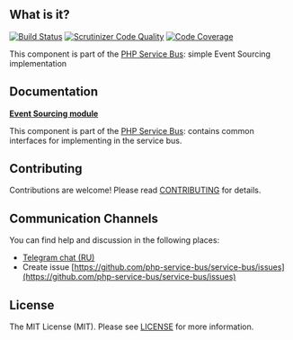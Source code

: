## What is it?
[![Build Status](https://travis-ci.org/php-service-bus/event-sourcing.svg?branch=v3.0)](https://travis-ci.org/php-service-bus/event-sourcing)
[![Scrutinizer Code Quality](https://scrutinizer-ci.com/g/php-service-bus/event-sourcing/badges/quality-score.png?b=v3.0)](https://scrutinizer-ci.com/g/php-service-bus/event-sourcing/?branch=v3.0)
[![Code Coverage](https://scrutinizer-ci.com/g/php-service-bus/event-sourcing/badges/coverage.png?b=v3.0)](https://scrutinizer-ci.com/g/php-service-bus/event-sourcing/?branch=v3.0)

This component is part of the [PHP Service Bus](https://github.com/php-service-bus/service-bus): simple Event Sourcing implementation

## Documentation
[**Event Sourcing module**](https://github.com/php-service-bus/module-event-sourcing)

This component is part of the [PHP Service Bus](https://github.com/php-service-bus/service-bus): contains common interfaces for implementing in the service bus.

## Contributing
Contributions are welcome! Please read [CONTRIBUTING](CONTRIBUTING.md) for details.

## Communication Channels
You can find help and discussion in the following places:
* [Telegram chat (RU)](https://t.me/php_service_bus)
* Create issue [https://github.com/php-service-bus/service-bus/issues](https://github.com/php-service-bus/service-bus/issues)

## License

The MIT License (MIT). Please see [LICENSE](LICENSE.md) for more information.
